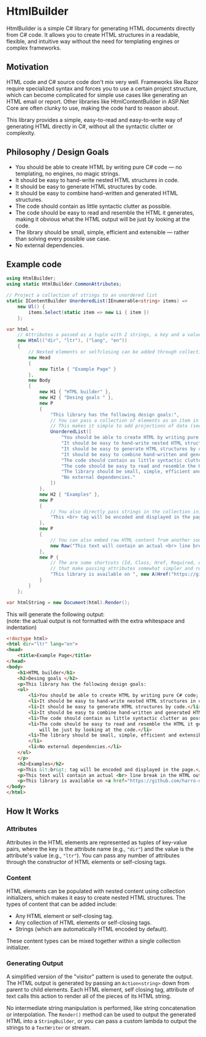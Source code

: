 # HtmlBuilder

HtmlBuilder is a simple C# library for generating HTML documents directly from C# code. It allows you to create HTML structures in a readable, flexible, and intuitive way without the need for templating engines or complex frameworks.

## Motivation

HTML code and C# source code don't mix very well. Frameworks like Razor require specialized syntax and forces you to use a certain project structure, which can become complicated for simple use cases like generating an HTML email or report. Other libraries like HtmlContentBuilder in ASP.Net Core are often clunky to use, making the code hard to reason about.

This library provides a simple, easy-to-read and easy-to-write way of generating HTML directly in C#, without all the syntactic clutter or complexity.

## Philosophy / Design Goals

- You should be able to create HTML by writing pure C# code — no templating, no engines, no magic strings.
- It should be easy to hand-write nested HTML structures in code.
- It should be easy to generate HTML structures by code.
- It should be easy to combine hand-written and generated HTML structures.
- The code should contain as little syntactic clutter as possible.
- The code should be easy to read and resemble the HTML it generates, making it obvious what the HTML output will be just by looking at the code.
- The library should be small, simple, efficient and extensible — rather than solving every possible use case.
- No external dependencies.

## Example code
```csharp
using HtmlBuilder;
using static HtmlBuilder.CommonAttributes;

// Project a collection of strings to an unordered list
static IContentBuilder UnorderedList(IEnumerable<string> items) =>
    new Ul() {
        items.Select(static item => new Li { item })
    };

var html =
    // Attributes a passed as a tuple with 2 strings, a key and a value (which may be empty).
    new Html(("dir", "ltr"), ("lang", "en"))
    {
        // Nested elements or selfclosing can be added through collection initializers.
        new Head
        {
            new Title { "Example Page" }
        },
        new Body
        {
            new H1 { "HTML builder" },
            new H2 { "Desing goals " },
            new P
            {
                "This library has the following design goals:",
                // You can pass a collection of elements as an item in the collection initializer.
                // This makes it simple to add projections of data (see UnorderedList method above).
                UnorderedList([
                    "You should be able to create HTML by writing pure C# code; no templating, no engines, no magic strings.",
                    "It should be easy to hand-write nested HTML structures in code.",
                    "It should be easy to generate HTML structures by code.",
                    "It should be easy to combine hand-written and generated HTML structures.",
                    "The code should contain as little syntactic clutter as possible.",
                    "The code should be easy to read and resemble the HTML it generates, making it obvious what the HTML output will be just by looking at the code.",
                    "The library should be small, simple, efficient and extensible; rather than solving every possible use case.",
                    "No external dependencies."
                ])
            },
            new H2 { "Examples" },
            new P
            {
                // You also directly pass strings in the collection initializer as content, these will be encoded by default.
                "This <br> tag will be encoded and displayed in the page.",
            },
            new P
            {
                // You can also embed raw HTML content from another source
                new Raw("This text will contain an actual <br> line break in the HTML output.")
            },
            new P {
                // The are some shortcuts (Id, Class, Href, Required, etc.) in the CommonAttributes class
                // that make passing attributes somewhat simpler and readable
                "This library is available on ", new A(Href("https://github.com/harro-dot-net/HtmlBuilder")){ "Github" },
            }
        }
    };

var htmlString = new Document(html).Render();
```
This will generate the following output:  
(note: the actual output is not formatted with the extra whitespace and indentation)
```html
<!doctype html>
<html dir="ltr" lang="en">
<head>
    <title>Example Page</title>
</head>
<body>
    <h1>HTML builder</h1>
    <h2>Desing goals </h2>
    <p>This library has the following design goals:
    <ul>
        <li>You should be able to create HTML by writing pure C# code; no templating, no engines, no magic strings.</li>
        <li>It should be easy to hand-write nested HTML structures in code.</li>
        <li>It should be easy to generate HTML structures by code.</li>
        <li>It should be easy to combine hand-written and generated HTML structures.</li>
        <li>The code should contain as little syntactic clutter as possible.</li>
        <li>The code should be easy to read and resemble the HTML it generates, making it obvious what the HTML output
            will be just by looking at the code.</li>
        <li>The library should be small, simple, efficient and extensible; rather than solving every possible use case.
        </li>
        <li>No external dependencies.</li>
    </ul>
    </p>
    <h2>Examples</h2>
    <p>This &lt;br&gt; tag will be encoded and displayed in the page.</p>
    <p>This text will contain an actual <br> line break in the HTML output.</p>
    <p>This library is available on <a href="https://github.com/harro-dot-net/HtmlBuilder">Github</a></p>
</body>
</html>
```

## How It Works

### Attributes

Attributes in the HTML elements are represented as tuples of key-value pairs, where the key is the attribute name (e.g., `"dir"`) and the value is the attribute's value (e.g., `"ltr"`). You can pass any number of attributes through the constructor of HTML elements or self-closing tags.

### Content

HTML elements can be populated with nested content using collection initializers, which makes it easy to create nested HTML structures. The types of content that can be added include:

- Any HTML element or self-closing tag.
- Any collection of HTML elements or self-closing tags.
- Strings (which are automatically HTML encoded by default).

These content types can be mixed together within a single collection initializer.

### Generating Output

A simplified version of the "visitor" pattern is used to generate the output. The HTML output is generated by passing an `Action<string>` down from parent to child elements. Each HTML element, self closing tag, attribute of text calls this action to render all of the pieces of its HTML string. 

No intermediate string manipulation is performed, like string concatenation or interpolation. The `Render()` method can be used to output the generated HTML into a `StringBuilder`, or you can pass a custom lambda to output the strings to a `TextWriter` or stream.
